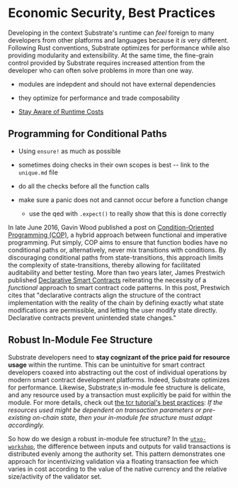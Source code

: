 # Economic Security, Best Practices

Developing in the context Substrate's runtime can *feel* foreign to many developers from other platforms and languages because it *is* very different. Following Rust conventions, Substrate optimizes for performance while also providing modularity and extensibility. At the same time, the fine-grain control provided by Substrate requires increased attention from the developer who can often solve problems in more than one way.

* modules are indepdent and should not have external dependencies
* they optimize for performance and trade composability

* [Stay Aware of Runtime Costs](#costs)

## Programming for Conditional Paths

* Using `ensure!` as much as possible
* sometimes doing checks in their own scopes is best -- link to the `unique.md` file

* do all the checks before all the function calls
* make sure a panic does not and cannot occur before a function change
    * use the qed with `.expect()` to really show that this is done correctly

In late June 2016, Gavin Wood published a post on [Condition-Oriented Programming (COP)](https://www.parity.io/condition-oriented-programming/), a hybrid approach between functional and imperative programming. Put simply, COP aims to ensure that function bodies have no conditional paths or, alternatively, never mix transitions with conditions. By discouraging conditional paths from state-transitions, this approach limits the complexity of state-transitions, thereby allowing for facilitated auditability and better testing. More than two years later, James Prestwich published [Declarative Smart Contracts](https://www.tokendaily.co/blog/declarative-smart-contracts) reiterating the necessity of a *functional* approach to smart contract code patterns. In this post, Prestwich cites that "declarative contracts align the structure of the contract implementation with the reality of the chain by defining exactly what state modifications are permissible, and letting the user modify state directly. Declarative contracts prevent unintended state changes." 

## Robust In-Module Fee Structure <a name = "costs"></a>

Substrate developers need to **stay cognizant of the price paid for resource usage** within the runtime. This can be unintuitive for smart contract developers coaxed into abstracting out the cost of individual operations by modern smart contract development platforms. Indeed, Substrate optimizes for performance. Likewise, Substrate;s in-module fee structure is delicate, and any resource used by a transaction must explicitly be paid for within the module. For more details, check out [the tcr tutorial's best practices](https://docs.substrate.dev/docs/tcr-tutorial-best-practices): *If the resources used might be dependent on transaction parameters or pre-existing on-chain state, then your in-module fee structure must adapt accordingly.*

So how do we design a robust in-module fee structure? In the [`utxo-workshop`](https://github.com/nczhu/utxo-workshop), the difference between inputs and outputs for valid transactions is distributed evenly among the authority set. This pattern demonstrates one approach for incentivizing validation via a floating transaction fee which varies in cost according to the value of the native currency and the relative size/activity of the validator set.

